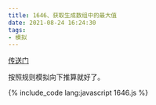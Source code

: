 ```yaml
---
title: 1646、获取生成数组中的最大值
date: 2021-08-24 16:24:30
tags:
- 模拟
---
```

[传送门](https://leetcode-cn.com/problems/get-maximum-in-generated-array/)

 按照规则模拟向下推算就好了。

{% include_code lang:javascript 1646.js %}